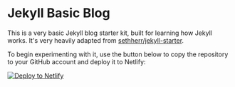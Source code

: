 # Jekyll Basic Blog

This is a very basic Jekyll blog starter kit, built for learning how Jekyll works. It's very heavily adapted from [sethherr/jekyll-starter](https://github.com/sethherr/jekyll-starter).

To begin experimenting with it, use the button below to copy the repository to your GitHub account and deploy it to Netlify:

[![Deploy to Netlify](https://www.netlify.com/img/deploy/button.svg)](https://app.netlify.com/start/deploy?repository=https://github.com/verythorough/jekyll-basic-blog)